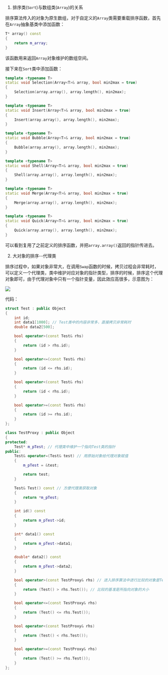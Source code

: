 1. 排序类(`Sort`)与数组类(`Array`)的关系

排序算法传入的对象为原生数组，对于自定义的`Array`类需要重载排序函数，首先在`Array`抽象基类中添加函数：

```cpp
T* array() const
{
    return m_array;
}
```
该函数用来返回`Array`对象维护的数组空间。

接下来在`Sort`类中添加函数：

```cpp
template <typename T>
static void Selection(Array<T>& array, bool min2max = true)
{
    Selection(array.array(), array.length(), min2max);
}

template <typename T>
static void Insert(Array<T>& array, bool min2max = true)
{
    Insert(array.array(), array.length(), min2max);
}

template <typename T>
static void Bubble(Array<T>& array, bool min2max = true)
{
    Bubble(array.array(), array.length(), min2max);
}

template <typename T>
static void Shell(Array<T>& array, bool min2max = true)
{
    Shell(array.array(), array.length(), min2max);
}

template <typename T>
static void Merge(Array<T>& array, bool min2max = true)
{
    Merge(array.array(), array.length(), min2max);
}

template <typename T>
static void Quick(Array<T>& array, bool min2max = true)
{
    Quick(array.array(), array.length(), min2max);
}
```
可以看到复用了之前定义的排序函数，并把`array.array()`返回的指针传进去。

2. 大对象的排序--代理类

排序过程中，如果对象非常大，在调用`Swap`函数的时候，拷贝过程会非常耗时，可以定义一个代理类，类中维护对应对象的指针类型，排序的时候，排序这个代理对象即可，由于代理对象中只有一个指针变量，因此效应高很多，示意图为：

![](https://md-pic-1259272405.cos.ap-guangzhou.myqcloud.com/img/20200610163512.png)

代码：

```cpp
struct Test : public Object
{
    int id;
    int data1[1000]; // Test类中的内容非常多，直接拷贝非常耗时
    double data2[500];

    bool operator>(const Test& rhs)
    {
        return (id > rhs.id);
    }

    bool operator<=(const Test& rhs)
    {
        return (id <= rhs.id);
    }

    bool operator<(const Test& rhs)
    {
        return (id < rhs.id);
    }

    bool operator>=(const Test& rhs)
    {
        return (id >= rhs.id);
    }
};

class TestProxy : public Object
{
protected:
    Test* m_pTest; // 代理类中维护一个指向Test类的指针
public:
    Test& operator=(Test& test) // 用原始对象给代理对象赋值
    {
        m_pTest = &test;

        return test;
    }

    Test& Test() const // 方便代理类获取对象
    {
        return *m_pTest;
    }

    int id() const
    {
        return m_pTest->id;
    }

    int* data1() const
    {
        return m_pTest->data1;
    }

    double* data2() const
    {
        return m_pTest->data2;
    }

    bool operator>(const TestProxy& rhs) // 进入排序算法中进行比较的对象是TestProxy
    {
        return (Test() > rhs.Test()); // 比较的基准是所指向对象的大小
    }

    bool operator<=(const TestProxy& rhs)
    {
        return (Test() <= rhs.Test());
    }

    bool operator<(const TestProxy& rhs)
    {
        return (Test() < rhs.Test());
    }

    bool operator>=(const TestProxy& rhs)
    {
        return (Test() >= rhs.Test());
    }
};
```